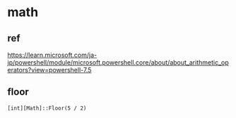 
# math


## ref

https://learn.microsoft.com/ja-jp/powershell/module/microsoft.powershell.core/about/about_arithmetic_operators?view=powershell-7.5


## floor

```
[int][Math]::Floor(5 / 2)
```


